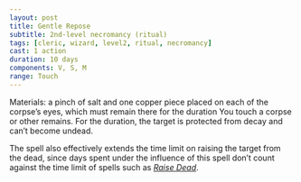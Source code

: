 ```yaml
---
layout: post
title: Gentle Repose
subtitle: 2nd-level necromancy (ritual)
tags: [cleric, wizard, level2, ritual, necromancy]
cast: 1 action
duration: 10 days
components: V, S, M
range: Touch
---
```

Materials: a pinch of salt and one copper piece placed on each of the corpse’s eyes, which must remain there for the duration
You touch a corpse or other remains. For the duration, the target is protected from decay and can’t become undead.

The spell also effectively extends the time limit on raising the target from the dead, since days spent under the influence of this spell don’t count against the time limit of spells such as *[Raise Dead](raise-dead)*.